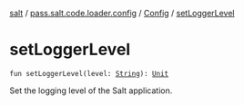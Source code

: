[salt](../../index.md) / [pass.salt.code.loader.config](../index.md) / [Config](index.md) / [setLoggerLevel](./set-logger-level.md)

# setLoggerLevel

`fun setLoggerLevel(level: `[`String`](https://kotlinlang.org/api/latest/jvm/stdlib/kotlin/-string/index.html)`): `[`Unit`](https://kotlinlang.org/api/latest/jvm/stdlib/kotlin/-unit/index.html)

Set the logging level of the Salt application.

